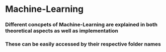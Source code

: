 # Machine-Learning
### Different concpets of Machine-Learning are explained in both theoretical aspects as well as implementation
### These can be easily accessed by their respective folder names
